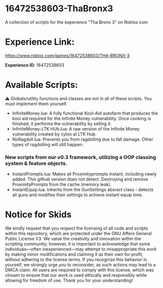 # 16472538603-ThaBronx3
A collection of scripts for the experience "Tha Bronx 3" on Roblox.com 

# Experience Link:
https://www.roblox.com/games/16472538603/THA-BRONX-3


**Experience ID**: 16472538603

# Available Scripts:
⚠️ Globals/utility functions and classes are not in all of these scripts. You must implement them yourself.


- InfiniteMoney.lua: A fully functional Kool-Aid autofarm that produces the kool aid required for the Infinite Money vulnerability. Once cooking is finished, it performs the vulnerability by selling it.
- InfiniteMoney-LTK HUb.lua: A raw version of the Infinite Money vulnerability created by cytox at LTK Hub.
- NoRagdoll.lua: Prevents you from ragdolling due to fall damage. Other types of ragdolling will still happen.

### New scripts from our v0.3 framework, utilizing a OOP classing system & feature objects.
- InstantPrompts.lua: Makes all Proximityprompts instant, including newly added. This github version does not detect .Destroying and remove ProximityPrompts from the cache (memory leak).
- InstantEquip.lua: Inherits from the GunSettings absract class - detects all guns and modifies their settings to achieve instant equip time.

# Notice for Skids
We kindly request that you respect the licensing of all code and scripts within this repository, which are protected under the GNU Affero General Public License V3. We value the creativity and innovation within the scripting community; however, it is important to acknowledge that some individuals—often inexperienced—may attempt to misappropriate this work by making minor modifications and claiming it as their own for profit, without adhering to the license terms. If you recognize this behavior in yourself, we strongly urge you to reconsider, as such actions may lead to a DMCA claim. All users are required to comply with this license, which was chosen to ensure that our work is used ethically and responsibly while allowing for freedom of use. Thank you for your understanding!

